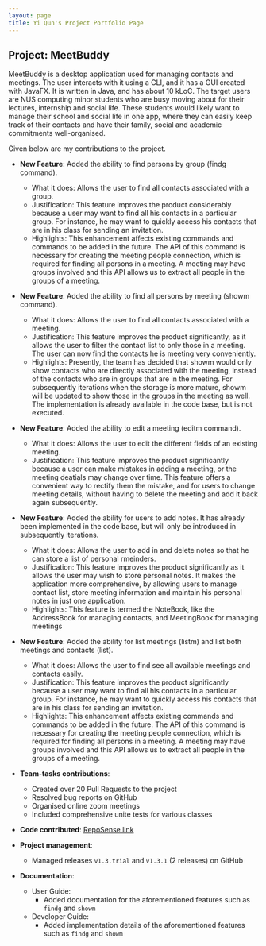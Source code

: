 ```yaml
---
layout: page
title: Yi Qun's Project Portfolio Page
---
```


## Project: MeetBuddy

MeetBuddy is a desktop application used for managing contacts and meetings. The user interacts with it using a CLI, and it has a GUI created with JavaFX. It is written in Java, and has about 10 kLoC.
The target users are NUS computing minor students who are busy moving about for their lectures, internship and social life. These students would likely want to manage their school and social life in one app, where they can easily keep track of their contacts and have their family, social and academic commitments well-organised.

Given below are my contributions to the project.

* **New Feature**: Added the ability to find persons by group (findg command).
  * What it does: Allows the user to find all contacts associated with a group.
  * Justification: This feature improves the product considerably because a user may want to find all his contacts in a particular group. For instance, he may want to quickly access his contacts that are in his class for sending an invitation.
  * Highlights: This enhancement affects existing commands and commands to be added in the future. The API of this command is necessary for creating the meeting people connection, which is required for finding all persons in a meeting. A meeting may have groups involved and this API allows us to extract all people in the groups of a meeting.

* **New Feature**: Added the ability to find all persons by meeting (showm command).
  * What it does: Allows the user to find all contacts associated with a meeting. 
  * Justification: This feature improves the product significantly, as it allows the user to filter the contact list to only those in a meeting. The user can now find the contacts he is meeting very conveniently.
  * Highlights: Presently, the team has decided that showm would only show contacts who are directly associated with the meeting, instead of the contacts who are in groups that are in the meeting. For subsequently iterations when the storage is more mature, showm will be updated to show those in the groups in the meeting as well. The implementation is already available in the code base, but is not executed.

* **New Feature**: Added the ability to edit a meeting (editm command).
  * What it does: Allows the user to edit the different fields of an existing meeting.
  * Justification: This feature improves the product significantly because a user can make mistakes in adding a meeting, or the meeting deatials may change over time. This feature offers a convenient way to rectify them the mistake, and for users to change meeting details, without having to delete the meeting and add it back again subsequently.

* **New Feature**: Added the ability for users to add notes. It has already been implemented in the code base, but will only be introduced in subsequently iterations.
  * What it does: Allows the user to add in and delete notes so that he can store a list of personal rmeinders.
  * Justification: This feature improves the product significantly as it allows the user may wish to store personal notes. It makes the application more comprehensive, by allowing users to manage contact list, store meeting information and maintain his personal notes in just one application.
  * Highlights: This feature is termed the NoteBook, like the AddressBook for managing contacts, and MeetingBook for managing meetings
  
* **New Feature**: Added the ability for list meetings (listm) and list both meetings and contacts (list).
  * What it does: Allows the user to find see all available meetings and contacts easily.
  * Justification: This feature improves the product significantly because a user may want to find all his contacts in a particular group. For instance, he may want to quickly access his contacts that are in his class for sending an invitation.
  * Highlights: This enhancement affects existing commands and commands to be added in the future. The API of this command is necessary for creating the meeting people connection, which is required for finding all persons in a meeting. A meeting may have groups involved and this API allows us to extract all people in the groups of a meeting.

* **Team-tasks contributions**:
  * Created over 20 Pull Requests to the project
  * Resolved bug reports on GitHub
  * Organised online zoom meetings
  * Included comprehensive unite tests for various classes
  
* **Code contributed**: [RepoSense link](https://nus-cs2103-ay2021s2.github.io/tp-dashboard/?search=hengyiqun)

* **Project management**:
  * Managed releases `v1.3.trial` and `v1.3.1` (2 releases) on GitHub
  
* **Documentation**:
  * User Guide:
    * Added documentation for the aforementioned features such as `findg` and `showm`
  * Developer Guide:
    * Added implementation details of the aforementioned features such as `findg` and `showm`
